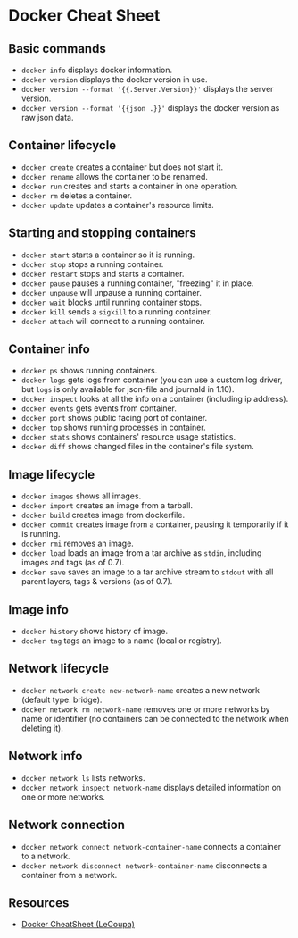 # Docker Cheat Sheet

## Basic commands

- `docker info` displays docker information.
- `docker version` displays the docker version in use.
- `docker version --format '{{.Server.Version}}'` displays the server version.
- `docker version --format '{{json .}}'` displays the docker version as raw json data.

## Container lifecycle

- `docker create` creates a container but does not start it.
- `docker rename` allows the container to be renamed.
- `docker run` creates and starts a container in one operation.
- `docker rm` deletes a container.
- `docker update` updates a container's resource limits.

## Starting and stopping containers

- `docker start` starts a container so it is running.
- `docker stop` stops a running container.
- `docker restart` stops and starts a container.
- `docker pause` pauses a running container, "freezing" it in place.
- `docker unpause` will unpause a running container.
- `docker wait` blocks until running container stops.
- `docker kill` sends a `sigkill` to a running container.
- `docker attach` will connect to a running container.

## Container info

- `docker ps` shows running containers.
- `docker logs` gets logs from container (you can use a custom log driver, but `logs` is only available for json-file and journald in 1.10).
- `docker inspect` looks at all the info on a container (including ip address).
- `docker events` gets events from container.
- `docker port` shows public facing port of container.
- `docker top` shows running processes in container.
- `docker stats` shows containers' resource usage statistics.
- `docker diff` shows changed files in the container's file system.

## Image lifecycle

- `docker images` shows all images.
- `docker import` creates an image from a tarball.
- `docker build` creates image from dockerfile.
- `docker commit` creates image from a container, pausing it temporarily if it is running.
- `docker rmi` removes an image.
- `docker load` loads an image from a tar archive as `stdin`, including images and tags (as of 0.7).
- `docker save` saves an image to a tar archive stream to `stdout` with all parent layers, tags & versions (as of 0.7).

## Image info

- `docker history` shows history of image.
- `docker tag` tags an image to a name (local or registry).

## Network lifecycle

- `docker network create new-network-name` creates a new network (default type: bridge).
- `docker network rm network-name` removes one or more networks by name or identifier (no containers can be connected to the network when deleting it).

## Network info

- `docker network ls` lists networks.
- `docker network inspect network-name` displays detailed information on one or more networks.

## Network connection

- `docker network connect network-container-name` connects a container to a network.
- `docker network disconnect network-container-name` disconnects a container from a network.

## Resources

- [Docker CheatSheet (LeCoupa)](https://github.com/LeCoupa/awesome-cheatsheets/blob/master/tools/docker.sh)
